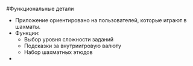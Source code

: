 #Функциональные детали
- Приложение ориентировано на пользователей, которые играют в шахматы.
- Функции:
    - Выбор уровня сложности заданий
    - Подсказки за внутриигровую валюту
    - Набор шахматных этюдов
-    